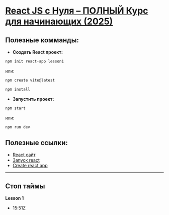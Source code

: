# [React JS c Нуля – ПОЛНЫЙ Курс для начинающих (2025)](https://www.youtube.com/watch?v=kz23xxukY5s)



## Полезные комманды:
* **Создать React проект:**
```bash
npm init react-app lesson1
```

или:

```bash
npm create vite@latest
```

```bash
npm install
```

* **Запустить проект:**
```bash
npm start
```

или:

```bash
npm run dev
```



## Полезные ссылки:
* [React сайт](https://react.dev/)
* [Запуск react](https://react.new/)
* [Create react app](https://create-react-app.dev/docs/getting-started/)

---



## Стоп таймы
**Lesson 1**
* 15:51Z